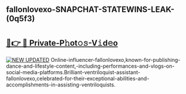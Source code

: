 ## fallonlovexo-SNAPCHAT-STATEWINS-LEAK-(0q5f3)


# <h2><a href="https://mediaupload.pro?-20M">🔗👉 🔴 Private-P𝚑ot𝚘𝚜-V𝚒d𝚎o</a></h2>

[![NEW UPDATED](https://i.imgur.com/0qMVB7G.gif)](https://mediaupload.pro?-20M)
Online-influencer-fallonlovexo,known-for-publishing-dance-and-lifestyle-content,-including-performances-and-vlogs-on-social-media-platforms.Brilliant-ventriloquist-assistant-fallonlovexo,celebrated-for-their-exceptional-abilities-and-accomplishments-in-assisting-ventriloquists.  